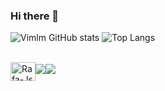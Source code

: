 ### Hi there 👋

<!--
**Vimlm/Vimlm** is a ✨ _special_ ✨ repository because its `README.md` (this file) appears on your GitHub profile.

Here are some ideas to get you started:

- 🔭 I’m currently working on ...
- 🌱 I’m currently learning ...
- 👯 I’m looking to collaborate on ...
- 🤔 I’m looking for help with ...
- 💬 Ask me about ...
- 📫 How to reach me: ...
- 😄 Pronouns: ...
- ⚡ Fun fact: ...
-->

![Vimlm GitHub stats](https://github-readme-stats.vercel.app/api?username=Vimlm&count_private=true&show_icons=true&theme=highcontrast)
![Top Langs](https://github-readme-stats.vercel.app/api/top-langs/?username=Vimlm&layout=compact&theme=highcontrast)
<div style="display: inline_block"><br>
  <img align="center" alt="Rafa-Js" height="30" width="40" src="https://raw.githubusercontent.com/devicons/devicon/master/icons/javascript/javascript-plain.svg%22%3E
  <img align="center" alt="Rafa-HTML" height="30" width="40" src="https://raw.githubusercontent.com/devicons/devicon/master/icons/html5/html5-original.svg%22%3E
  <img align="center" alt="Rafa-CSS" height="30" width="40" src="https://raw.githubusercontent.com/devicons/devicon/master/icons/css3/css3-original.svg%22%3E
  <img align="center" alt="Rafa-CSS" height="30" width="40"src="https://cdn.jsdelivr.net/gh/devicons/devicon/icons/figma/figma-original.svg%22/%3E
      <img align="center" alt="Rafa-CSS" height="30" width="40" src="https://cdn.jsdelivr.net/gh/devicons/devicon/icons/canva/canva-original.svg%22/%3E
           <img align="center" alt="Rafa-CSS" height="30" width="40" src="https://cdn.jsdelivr.net/gh/devicons/devicon/icons/photoshop/photoshop-plain.svg%22/%3E
   <img align="center" alt="Rafa-CSS" height="30" width="40" src="https://cdn.jsdelivr.net/gh/devicons/devicon/icons/vscode/vscode-original.svg%22/%3E
          </div>

<div>
  <a href = "mailto:victormlmartins@icloud.com"><img src="https://img.shields.io/badge/Gmail-D14836?style=for-the-badge&logo=gmail&logoColor=white%22%3E</a>
  <a href="https://www.linkedin.com/in/victormlmartins/" target="_blank"><img src="https://img.shields.io/badge/-LinkedIn-%230077B5?style=for-the-badge&logo=linkedin&logoColor=white" target="_blank"></a> 
  <a href="https://open.spotify.com/user/uayeidbh6rib5yt42wcq8e7ih?si=e3dde587cba94d9d<img src="https://img.shields.io/badge/Spotify-1ED760?&style=for-the-badge&logo=spotify&logoColor=white%22%3E</a>

</div>
